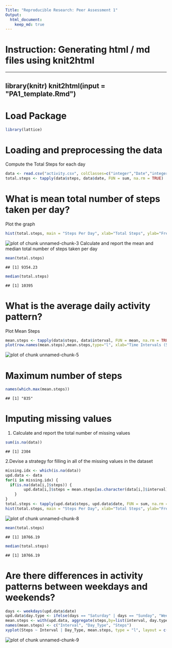 ```yaml
---
Title: "Reproducible Research: Peer Assessment 1"
Output: 
  html_document:
    keep_md: true
---
```

# Instruction: Generating html / md files using knit2html
--- 
library(knitr)
knit2html(input = "PA1_template.Rmd")
---

# Load Package

```r
library(lattice)
```

# Loading and preprocessing the data
Compute the Total Steps for each day

```r
data <- read.csv("activity.csv", colClasses=c("integer","Date","integer"))
total.steps <- tapply(data$steps, data$date, FUN = sum, na.rm = TRUE)
```

# What is mean total number of steps taken per day?
Plot the graph

```r
hist(total.steps, main = "Steps Per Day", xlab="Total Steps", ylab="Frequency")
```

![plot of chunk unnamed-chunk-3](figure/unnamed-chunk-3-1.png) 
Calculate and report the mean and median total number of steps taken per day

```r
mean(total.steps)
```

```
## [1] 9354.23
```

```r
median(total.steps)
```

```
## [1] 10395
```

# What is the average daily activity pattern?
Plot Mean Steps

```r
mean.steps <- tapply(data$steps, data$interval, FUN = mean, na.rm = TRUE)
plot(row.names(mean.steps),mean.steps,type="l", xlab="Time Intervals (5-minute)",ylab = "Mean Steps", main = "Average Steps Taken at 5 minute Intervals")
```

![plot of chunk unnamed-chunk-5](figure/unnamed-chunk-5-1.png) 

# Maximum number of steps

```r
names(which.max(mean.steps))
```

```
## [1] "835"
```

# Imputing missing values
1. Calculate and report the total number of missing values 

```r
sum(is.na(data))
```

```
## [1] 2304
```
2.Devise a strategy for filling in all of the missing values in the dataset

```r
missing.idx <- which(is.na(data))
upd.data <- data
for(i in missing.idx) {
  if(is.na(data[i,]$steps)) {
 		upd.data[i,]$steps = mean.steps[as.character(data[i,]$interval)]
	}
}
total.steps <- tapply(upd.data$steps, upd.data$date, FUN = sum, na.rm = TRUE)
hist(total.steps, main = "Steps Per Day", xlab="Total Steps", ylab="Frequency")
```

![plot of chunk unnamed-chunk-8](figure/unnamed-chunk-8-1.png) 

```r
mean(total.steps)
```

```
## [1] 10766.19
```

```r
median(total.steps)
```

```
## [1] 10766.19
```

# Are there differences in activity patterns between weekdays and weekends?

```r
days <- weekdays(upd.data$date)
upd.data$day.type <- ifelse(days == "Saturday" | days == "Sunday", "Weekend", "Weekday")
mean.steps <- with(upd.data, aggregate(steps,by=list(interval, day.type), mean))
names(mean.steps) <- c("Interval", "Day_Type", "Steps")
xyplot(Steps ~ Interval | Day_Type, mean.steps, type = "l", layout = c(1, 2), xlab = "Interval", ylab = "Number of Steps")
```

![plot of chunk unnamed-chunk-9](figure/unnamed-chunk-9-1.png) 

